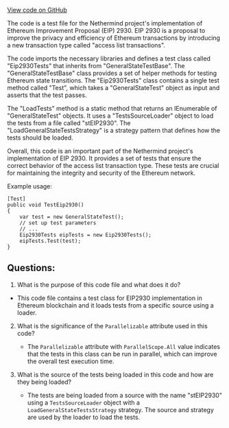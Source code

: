 [View code on GitHub](https://github.com/NethermindEth/nethermind/src/Nethermind/Ethereum.Blockchain.Test/Eip2930Tests.cs)

The code is a test file for the Nethermind project's implementation of Ethereum Improvement Proposal (EIP) 2930. EIP 2930 is a proposal to improve the privacy and efficiency of Ethereum transactions by introducing a new transaction type called "access list transactions". 

The code imports the necessary libraries and defines a test class called "Eip2930Tests" that inherits from "GeneralStateTestBase". The "GeneralStateTestBase" class provides a set of helper methods for testing Ethereum state transitions. The "Eip2930Tests" class contains a single test method called "Test", which takes a "GeneralStateTest" object as input and asserts that the test passes. 

The "LoadTests" method is a static method that returns an IEnumerable of "GeneralStateTest" objects. It uses a "TestsSourceLoader" object to load the tests from a file called "stEIP2930". The "LoadGeneralStateTestsStrategy" is a strategy pattern that defines how the tests should be loaded. 

Overall, this code is an important part of the Nethermind project's implementation of EIP 2930. It provides a set of tests that ensure the correct behavior of the access list transaction type. These tests are crucial for maintaining the integrity and security of the Ethereum network. 

Example usage:

```
[Test]
public void TestEip2930()
{
    var test = new GeneralStateTest();
    // set up test parameters
    // ...
    Eip2930Tests eipTests = new Eip2930Tests();
    eipTests.Test(test);
}
```
## Questions: 
 1. What is the purpose of this code file and what does it do?
   - This code file contains a test class for EIP2930 implementation in Ethereum blockchain and it loads tests from a specific source using a loader.

2. What is the significance of the `Parallelizable` attribute used in this code?
   - The `Parallelizable` attribute with `ParallelScope.All` value indicates that the tests in this class can be run in parallel, which can improve the overall test execution time.

3. What is the source of the tests being loaded in this code and how are they being loaded?
   - The tests are being loaded from a source with the name "stEIP2930" using a `TestsSourceLoader` object with a `LoadGeneralStateTestsStrategy` strategy. The source and strategy are used by the loader to load the tests.